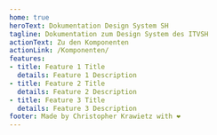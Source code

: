 ```yaml
---
home: true
heroText: Dokumentation Design System SH
tagline: Dokumentation zum Design System des ITVSH
actionText: Zu den Komponenten
actionLink: /Komponenten/
features:
- title: Feature 1 Title
  details: Feature 1 Description
- title: Feature 2 Title
  details: Feature 2 Description
- title: Feature 3 Title
  details: Feature 3 Description
footer: Made by Christopher Krawietz with ❤️
---
```

